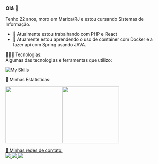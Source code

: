 
### Olá 👋
 Tenho 22 anos, moro em Marica/RJ e estou cursando Sistemas de Informação.
- 🔭 Atualmente estou trabalhando com PHP e React
- 🌱 Atuamente estou aprendendo o uso de container com Docker e a fazer api com Spring usando JAVA.


👨🏽‍💻 Tecnologias:<br />
Algumas das tecnologias e ferramentas que utilizo:

[![My Skills](https://skillicons.dev/icons?i=git,html,css,bootstrap,js,typescript,react,styledcomponents,redux,nodejs,docker,express,postgres,mongodb,php)](https://skillicons.dev)

👾 Minhas Estatísticas:

<div><img height="180em" src="https://github-readme-stats.vercel.app/api?username=andre06x&show_icons=true&theme=dracula&include_all_commits=true&count_private=true"/><a href="https://github.com/andre06x"><img height="180em" src="https://github-readme-stats.vercel.app/api/top-langs/?username=andre06x&layout=compact&langs_count=7&theme=dracula"/></div>


💬 Minhas redes de contato:<br/>
<a href="https://api.whatsapp.com/send?phone=21966270362" target="_blank"> <img src="https://img.shields.io/badge/WhatsApp-25D366?style=for-the-badge&logo=whatsapp&logoColor=white"> </img> </a>
<a href="https://www.linkedin.com/in/andr%C3%A9-silva-440157207/" target="_blank"> <img src="https://img.shields.io/badge/LinkedIn-0077B5?style=for-the-badge&logo=linkedin&logoColor=white"> </img> </a>
<a href="mailto:andre06x" target="_blank"> <img src="https://img.shields.io/badge/Gmail-D14836?style=for-the-badge&logo=gmail&logoColor=white"> </img> </a>

